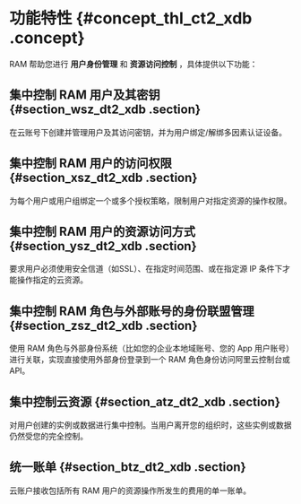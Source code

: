 # 功能特性 {#concept_thl_ct2_xdb .concept}

RAM 帮助您进行 **用户身份管理** 和 **资源访问控制** ，具体提供以下功能：

## 集中控制 RAM 用户及其密钥 {#section_wsz_dt2_xdb .section}

在云账号下创建并管理用户及其访问密钥，并为用户绑定/解绑多因素认证设备。

## 集中控制 RAM 用户的访问权限 {#section_xsz_dt2_xdb .section}

为每个用户或用户组绑定一个或多个授权策略，限制用户对指定资源的操作权限。

## 集中控制 RAM 用户的资源访问方式 {#section_ysz_dt2_xdb .section}

要求用户必须使用安全信道（如SSL）、在指定时间范围、或在指定源 IP 条件下才能操作指定的云资源。

## 集中控制 RAM 角色与外部账号的身份联盟管理 {#section_zsz_dt2_xdb .section}

使用 RAM 角色与外部身份系统（比如您的企业本地域账号、您的 App 用户账号）进行关联，实现直接使用外部身份登录到一个 RAM 角色身份访问阿里云控制台或 API。

## 集中控制云资源 {#section_atz_dt2_xdb .section}

对用户创建的实例或数据进行集中控制。当用户离开您的组织时，这些实例或数据仍然受您的完全控制。

## 统一账单 {#section_btz_dt2_xdb .section}

云账户接收包括所有 RAM 用户的资源操作所发生的费用的单一账单。


